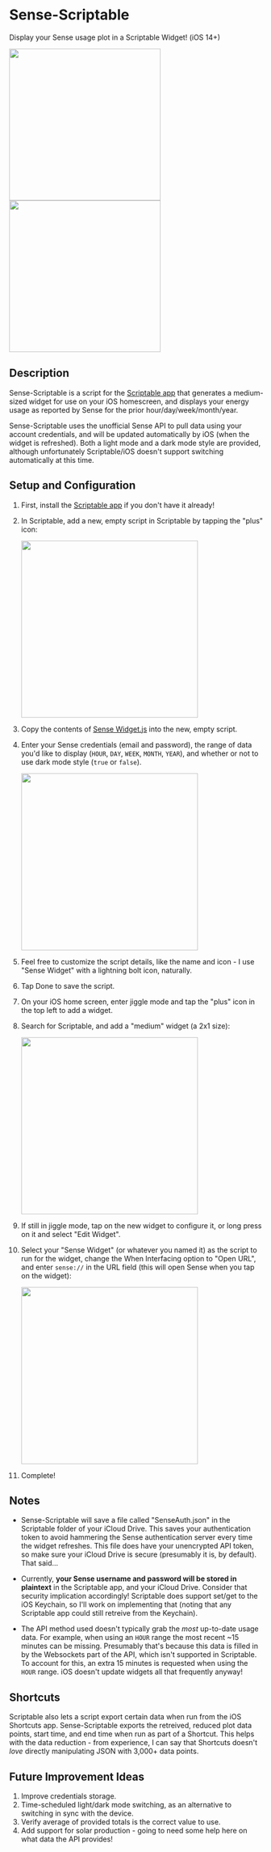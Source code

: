 # Sense-Scriptable
Display your Sense usage plot in a Scriptable Widget! (iOS 14+)

<img src="../assets/dark_hero.jpeg" height="300">  <img src="../assets/light_hero.jpeg" height="300">

## Description
Sense-Scriptable is a script for the [Scriptable app](https://scriptable.app) that generates a medium-sized widget for use on your iOS homescreen, and displays your energy usage as reported by Sense for the prior hour/day/week/month/year.

Sense-Scriptable uses the unofficial Sense API to pull data using your account credentials, and will be updated automatically by iOS (when the widget is refreshed). Both a light mode and a dark mode style are provided, although unfortunately Scriptable/iOS doesn't support switching automatically at this time.

## Setup and Configuration
1. First, install the [Scriptable app](https://scriptable.app) if you don't have it already!
2. In Scriptable, add a new, empty script in Scriptable by tapping the "plus" icon:

   <img src="../assets/scriptable.jpeg" width="350">
3. Copy the contents of [Sense Widget.js](https://github.com/cbpowell/Sense-Scriptable/blob/main/Sense%20Widget.js) into the new, empty script.
4. Enter your Sense credentials (email and password), the range of data you'd like to display (`HOUR`, `DAY`, `WEEK`, `MONTH`, `YEAR`), and whether or not to use dark mode style (`true` or `false`).

   <img src="../assets/config_script.jpeg" width="350">
5. Feel free to customize the script details, like the name and icon - I use "Sense Widget" with a lightning bolt icon, naturally.
6. Tap Done to save the script.
7. On your iOS home screen, enter jiggle mode and tap the "plus" icon in the top left to add a widget.
8. Search for Scriptable, and add a "medium" widget (a 2x1 size):

   <img src="../assets/add_widget.jpeg" width="350">
9. If still in jiggle mode, tap on the new widget to configure it, or long press on it and select "Edit Widget".
10. Select your "Sense Widget" (or whatever you named it) as the script to run for the widget, change the When Interfacing option to "Open URL", and enter `sense://` in the URL field (this will open Sense when you tap on the widget):
   
    <img src="../assets/config_widget.jpeg" width="350">
11. Complete!

## Notes
- Sense-Scriptable will save a file called "SenseAuth.json" in the Scriptable folder of your iCloud Drive. This saves your authentication token to avoid hammering the Sense authentication server every time the widget refreshes. This file does have your unencrypted API token, so make sure your iCloud Drive is secure (presumably it is, by default). That said...
- Currently, **your Sense username and password will be stored in plaintext** in the Scriptable app, and your iCloud Drive. Consider that security implication accordingly! Scriptable does support set/get to the iOS Keychain, so I'll work on implementing that (noting that any Scriptable app could still retreive from the Keychain).

- The API method used doesn't typically grab the _most_ up-to-date usage data. For example, when using an `HOUR` range the most recent ~15 minutes can be missing. Presumably that's because this data is filled in by the Websockets part of the API, which isn't supported in Scriptable. To account for this, an extra 15 minutes is requested when using the `HOUR` range. iOS doesn't update widgets all that frequently anyway!

## Shortcuts
Scriptable also lets a script export certain data when run from the iOS Shortcuts app. Sense-Scriptable exports the retreived, reduced plot data points, start time, and end time when run as part of a Shortcut. This helps with the data reduction - from experience, I can say that Shortcuts doesn't _love_ directly manipulating JSON with 3,000+ data points.

## Future Improvement Ideas
1. Improve credentials storage.
1. Time-scheduled light/dark mode switching, as an alternative to switching in sync with the device.
3. Verify average of provided totals is the correct value to use.
4. Add support for solar production - going to need some help here on what data the API provides!
